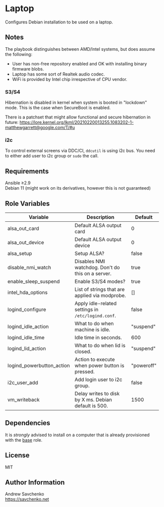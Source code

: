 # Laptop

Configures Debian installation to be used on a laptop. 

## Notes

The playbook distinguishes between AMD/Intel systems, but does assume the following:
- User has non-free repository enabled and OK with installing binary firmware blobs.
- Laptop has some sort of Realtek audio codec.
- WiFi is provided by Intel chip irrespective of CPU vendor.

### S3/S4

Hibernation is disabled in kernel when system is booted in "lockdown" mode. This is the case when SecureBoot is enabled.

There is a patchset that might allow functional and secure hibernation in future: https://lore.kernel.org/lkml/20210220013255.1083202-1-matthewgarrett@google.com/T/#u

### i2c

To control external screens via DDC/CI, `ddcutil` is using i2c bus. You need to either add user to i2c group or `sudo` the call.

## Requirements

Ansible ≥2.9  
Debian 11 (might work on its derivatives, however this is not guaranteed)

## Role Variables

| Variable                  | Description                                                | Default                  |
|---------------------------|------------------------------------------------------------|--------------------------|
| alsa_out_card             | Default ALSA output card                                   | 0                        |
| alsa_out_device           | Default ALSA output device                                 | 0                        |
| alsa_setup                | Setup ALSA?                                                | false                    |
| disable_nmi_watch         | Disables NMI watchdog. Don't do this on a server.          | true                     |
| enable_sleep_suspend      | Enable S3/S4 modes?                                        | true                     |
| intel_hda_options         | List of strings that are applied via modprobe.             | []                       |
| logind_configure          | Apply idle-related settings in `/etc/logind.conf`.         | false                    |
| logind_idle_action        | What to do when machine is idle.                           | "suspend"                |
| logind_idle_time          | Idle time in seconds.                                      | 600                      |
| logind_lid_action         | What to do when lid is closed.                             | "suspend"                |
| logind_powerbutton_action | Action to execute when power button is pressed.            | "poweroff"               |
| i2c_user_add              | Add login user to i2c group.                               | false                    |
| vm_writeback              | Delay writes to disk by X ms. Debian default is 500.       | 1500                     |

## Dependencies
It is *strongly* advised to install on a computer that is already provisioned with the [base](https://github.com/savchenko/debian/roles/base/README.md) role.

## License
MIT

## Author Information
Andrew Savchenko  
https://savchenko.net
